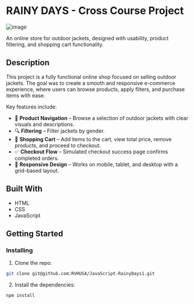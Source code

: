 # RAINY DAYS - Cross Course Project 


![image](https://rvhusa.github.io/Portfolio1-CA/images/RDlogo.png)

An online store for outdoor jackets, designed with usability, product filtering, and shopping cart functionality.

## Description

This project is a fully functional online shop focused on selling outdoor jackets. The goal was to create a smooth and responsive e-commerce experience, where users can browse products, apply filters, and purchase items with ease.

Key features include:

- 🧭 **Product Navigation** – Browse a selection of outdoor jackets with clear visuals and descriptions.
- 🔍 **Filtering** – Filter jackets by gender.
- 🛒 **Shopping Cart** – Add items to the cart, view total price, remove products, and proceed to checkout.
- ✅ **Checkout Flow** – Simulated checkout success page confirms completed orders.
- 📱 **Responsive Design** – Works on mobile, tablet, and desktop with a grid-based layout.

## Built With

- HTML
- CSS 
- JavaScript 

## Getting Started

### Installing

1. Clone the repo:

```bash
git clone git@github.com:RVHUSA/JavaScript-RainyDays1.git
```

2. Install the dependencies:

```
npm install
```
